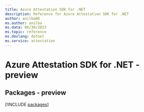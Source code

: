 ```yaml
---
title: Azure Attestation SDK for .NET
description: Reference for Azure Attestation SDK for .NET
author: anilba06
ms.author: anilba
ms.data: 06/30/2023
ms.topic: reference
ms.devlang: dotnet
ms.service: attestation
---
```

# Azure Attestation SDK for .NET - preview
## Packages - preview
[!INCLUDE [packages](attestation-index.md)]
